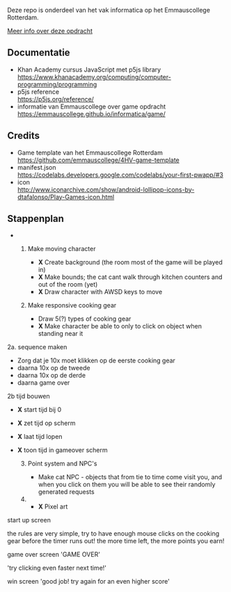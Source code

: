Deze repo is onderdeel van het vak informatica op het Emmauscollege Rotterdam.

[Meer info over deze opdracht](https://informatica.emmauscollege.nl/)

## Documentatie
- Khan Academy cursus JavaScript met p5js library <br>
https://www.khanacademy.org/computing/computer-programming/programming
- p5js reference <br>
https://p5js.org/reference/
- informatie van Emmauscollege over game opdracht <br>
https://emmauscollege.github.io/informatica/game/

## Credits
- Game template van het Emmauscollege Rotterdam <br>
        https://github.com/emmauscollege/4HV-game-template
- manifest.json <br>
        https://codelabs.developers.google.com/codelabs/your-first-pwapp/#3
- icon <br>
        http://www.iconarchive.com/show/android-lollipop-icons-by-dtafalonso/Play-Games-icon.html


## Stappenplan
- 1. Make moving character
     * **X** Create background (the room most of the game will be played in)
     * **X** Make bounds; the cat cant walk through kitchen counters and out of the room (yet)
     * **X** Draw character with AWSD keys to move 
  

  2. Make responsive cooking gear
     * Draw 5(?) types of cooking gear
     * **X** Make character be able to only to click on object when standing near it

2a. sequence maken
* Zorg dat je 10x moet klikken op de eerste cooking gear
* daarna 10x op de tweede
* daarna 10x op de derde
* daarna game over
  
2b tijd bouwen
* **X** start tijd bij 0
* **X** zet tijd op scherm
* **X** laat tijd lopen
* **X** toon tijd in gameover scherm


  3. Point system and NPC's
     * Make cat NPC - objects that from tie to time come visit you, and when you click on them you will be able to see their randomly generated requests


  4.  * **X** Pixel art







start up screen

the rules are very simple, try to have enough mouse clicks on the cooking gear before the timer runs out! the more time left, the more points you earn! 


game over screen
'GAME OVER' 

'try clicking even faster next time!'


win screen
'good job! try again for an even higher score'